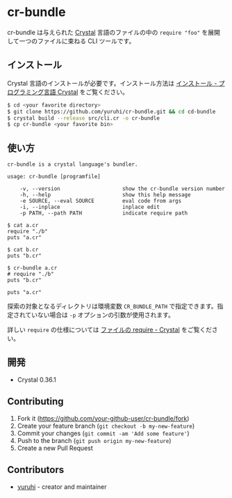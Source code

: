 # cr-bundle

cr-bundle は与えられた [Crystal](https://ja.crystal-lang.org/) 言語のファイルの中の `require "foo"` を展開して一つのファイルに束ねる CLI ツールです。

## インストール


Crystal 言語のインストールが必要です。インストール方法は [インストール - プログラミング言語 Crystal](https://ja.crystal-lang.org/install/) をご覧ください。
```sh
$ cd <your favorite directory>
$ git clone https://github.com/yuruhi/cr-bundle.git && cd cd-bundle
$ crystal build --release src/cli.cr -o cr-bundle
$ cp cr-bundle <your favorite bin>
```

## 使い方

```
cr-bundle is a crystal language's bundler.

usage: cr-bundle [programfile]

    -v, --version                    show the cr-bundle version number
    -h, --help                       show this help message
    -e SOURCE, --eval SOURCE         eval code from args
    -i, --inplace                    inplace edit
    -p PATH, --path PATH             indicate require path
```

```crystal
$ cat a.cr
require "./b"
puts "a.cr"

$ cat b.cr
puts "b.cr"

$ cr-bundle a.cr
# require "./b"
puts "b.cr"

puts "a.cr"
```

探索の対象となるディレクトリは環境変数 `CR_BUNDLE_PATH` で指定できます。指定されていない場合は `-p` オプションの引数が使用されます。

詳しい `require` の仕様については [ファイルの require - Crystal](https://ja.crystal-lang.org/reference/syntax_and_semantics/requiring_files.html) をご覧ください。

## 開発

-   Crystal 0.36.1

## Contributing

1. Fork it (<https://github.com/your-github-user/cr-bundle/fork>)
2. Create your feature branch (`git checkout -b my-new-feature`)
3. Commit your changes (`git commit -am 'Add some feature'`)
4. Push to the branch (`git push origin my-new-feature`)
5. Create a new Pull Request

## Contributors

-   [yuruhi](https://github.com/yuruhi) - creator and maintainer

